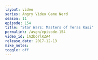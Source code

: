 ```yaml
---
layout: video
series: Angry Video Game Nerd
season: 11
episode: 154
title: "Star Wars: Masters of Teras Kasi"
permalink: /avgn/episode-154
video_id: iA2borlKZA4
release_date: 2017-12-13
mike_notes:
toggle: off
---
```


